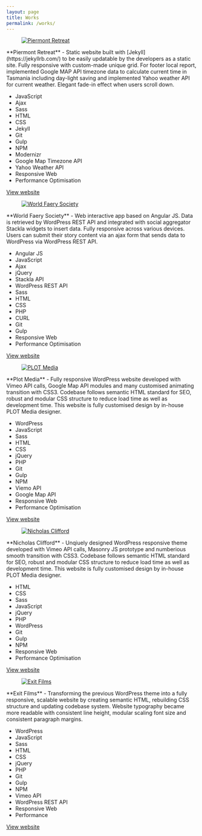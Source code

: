 ```yaml
---
layout: page
title: Works
permalink: /works/
---
```


<!-- Piermont -->
<figure>
  <a target="_blank" href="http://piermont.com.au">
   <img src="{{ site.baseurl }}/images/piermont-16-9.jpg" alt="Piermont Retreat">
  </a>
</figure>
**Piermont Retreat** - Static website built with [Jekyll](https://jekyllrb.com/) to be easily updatable by the developers as a static site. Fully responsive with custom-made unique grid. For footer local report, implemented Google MAP API timezone data to calculate current time in Tasmania including day-light saving and implemented Yahoo weather API for current weather. Elegant fade-in effect when users scroll down.

<ul class="skills-list">
  <li>JavaScript</li>
  <li>Ajax</li>
  <li>Sass</li>
  <li>HTML</li>
  <li>CSS</li>
  <li>Jekyll</li>
  <li>Git</li>
  <li>Gulp</li>
  <li>NPM</li>
  <li>Modernizr</li>
  <li>Google Map Timezone API</li>
  <li>Yahoo Weather API</li>
  <li>Responsive Web</li>
  <li>Performance Optimisation</li> 
</ul>

<a target="_blank" class="button-default" href="http://piermont.com.au/">
  View website
</a>

<div class="divider"></div>


<!-- WFS -->
<figure>
  <a target="_blank" href="https://worldfaerysociety.org/">
   <img src="{{ site.baseurl }}/images/world-faery-society-16-9.jpg" alt="World Faery Society">
  </a>
</figure>
**World Faery Society** - Web interactive app based on Angular JS. Data is retrieved by WordPress REST API and integrated with social aggregator Stackla widgets to insert data. Fully responsive across various devices. Users can submit their story content via an ajax form that sends data to WordPress via WordPress REST API.

<ul class="skills-list">
  <li>Angular JS</li>
  <li>JavaScript</li>
  <li>Ajax</li>
  <li>jQuery</li>
  <li>Stackla API</li>
  <li>WordPress REST API</li>
  <li>Sass</li>
  <li>HTML</li>
  <li>CSS</li>
  <li>PHP</li>
  <li>CURL</li>  
  <li>Git</li>
  <li>Gulp</li>
  <li>Responsive Web</li>
  <li>Performance Optimisation</li> 
</ul>

<a target="_blank" class="button-default" href="https://worldfaerysociety.org/">
  View website
</a>

<div class="divider"></div>

<!-- PLOT -->
<figure>
  <a target="_blank" href="http://plot.net.au">
	 <img src="{{ site.baseurl }}/images/plot-media-16-9.jpg" alt="PLOT Media">
  </a>
</figure>
**Plot Media** - Fully responsive WordPress website developed with Vimeo API calls, Google Map API modules and many customised animating transition with CSS3. Codebase follows semantic HTML standard for SEO, robust and modular CSS structure to reduce load time as well as development time. This website is fully customised design by in-house PLOT Media designer.

<ul class="skills-list">
  <li>WordPress</li>
  <li>JavaScript</li>
  <li>Sass</li>
  <li>HTML</li>
  <li>CSS</li>
  <li>jQuery</li>
  <li>PHP</li>
  <li>Git</li>
  <li>Gulp</li>
  <li>NPM</li>
  <li>Viemo API</li>
  <li>Google Map API</li>
  <li>Responsive Web</li>
  <li>Performance Optimisation</li> 
</ul>

<a target="_blank" class="button-default" href="http://plot.net.au">
  View website
</a>

<div class="divider"></div>

<!-- Nic Clifford -->
<figure>
  <a target="_blank" href="http://www.nicholasclifford.com/">
	 <img src="{{ site.baseurl }}/images/nic-clifford-16-9.png" alt="Nicholas Clifford">
  </a>
</figure>
**Nicholas Clifford** - Unqiuely designed WordPress responsive theme developed with Vimeo API calls, Masonry JS prototype and numberious smooth transition with CSS3. Codebase follows semantic HTML standard for SEO, robust and modular CSS structure to reduce load time as well as development time. This website is fully customised design by in-house PLOT Media designer.

<ul class="skills-list">
  <li>HTML</li>
  <li>CSS</li>
  <li>Sass</li>
  <li>JavaScript</li>
  <li>jQuery</li>
  <li>PHP</li>
  <li>WordPress</li>
  <li>Git</li>
  <li>Gulp</li>
  <li>NPM</li>
  <li>Responsive Web</li>
  <li>Performance Optimisation</li> 
</ul>

<a target="_blank" class="button-default" href="http://www.nicholasclifford.com/">
  View website
</a>

<div class="divider"></div>


<!-- Exit Film -->
<figure>
  <a target="_blank" href="http://exitfilms.com/">
	 <img src="{{ site.baseurl }}/images/exit-films-16-9.jpg" alt="Exit Films">
  </a>
</figure>
**Exit Films** - Transforming the previous WordPress theme into a fully responsive, scalable website by creating semantic HTML, rebuilding CSS structure and updating codebase system. Website typography became more readable with consistent line height, modular scaling font size and consistent paragraph margins.

<ul class="skills-list">
  <li>WordPress</li>
  <li>JavaScript</li>
  <li>Sass</li>
  <li>HTML</li>
  <li>CSS</li>
  <li>jQuery</li>
  <li>PHP</li>
  <li>Git</li>
  <li>Gulp</li>
  <li>NPM</li>
  <li>Vimeo API</li>
  <li>WordPress REST API</li>
  <li>Responsive Web</li>
  <li>Performance</li> 
</ul>

<a target="_blank" class="button-default" href="http://exitfilms.com/">
  View website
</a>